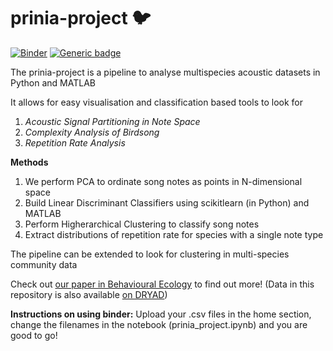 # prinia-project :bird:
[![Binder](https://mybinder.org/badge_logo.svg)](https://mybinder.org/v2/gh/shivChitinous/prinia-project/master)
[![Generic badge](https://img.shields.io/badge/DOI-10.1093/beheco/arz216-red.svg)](https://doi.org/10.1093/beheco/arz216)


The prinia-project is a pipeline to analyse multispecies acoustic datasets in Python and MATLAB

It allows for easy visualisation and classification based tools to look for 
1. _Acoustic Signal Partitioning in Note Space_
2. _Complexity Analysis of Birdsong_
3. _Repetition Rate Analysis_

__Methods__
1. We perform PCA to ordinate song notes as points in N-dimensional space
2. Build Linear Discriminant Classifiers using scikitlearn (in Python) and MATLAB
3. Perform Higherarchical Clustering to classify song notes
4. Extract distributions of repetition rate for species with a single note type

The pipeline can be extended to look for clustering in multi-species community data

Check out [our paper in Behavioural Ecology](https://academic.oup.com/beheco/advance-article/doi/10.1093/beheco/arz216/5702188) to find out more! 
(Data in this repository is also available [on DRYAD](https://datadryad.org/stash/dataset/doi:10.5061/dryad.7sqv9s4p9))

__Instructions on using binder:__
Upload your .csv files in the home section, change the filenames in the notebook (prinia_project.ipynb) and you are good to go!
